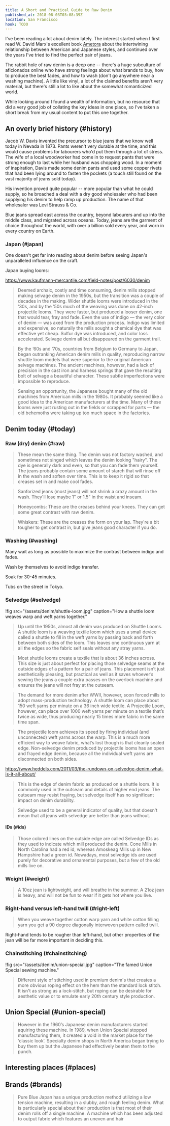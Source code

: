 ```yaml
---
title: A Short and Practical Guide to Raw Denim
published_at: 2018-08-03T03:08:39Z
location: San Francisco
hook: TODO
---
```


I've been reading a lot about denim lately. The interest
started when I first read W. David Marx's excellent book
[Ametora][ametora] about the intertwining relationship
between American and Japanese styles, and continued over
the years I've tried to find the perfect pair of jeans.

The rabbit hole of raw denim is a deep one -- there's a
huge subculture of aficionados online who have strong
feelings about what brands to buy, how to produce the best
fades, and how to wash (don't go anywhere near a washing
machine). A little like vinyl, a lot of the claimed
benefits aren't very material, but there's still a lot to
like about the somewhat romanticized world.

While looking around I found a wealth of information, but
no resource that did a very good job of collating the key
ideas in one place, so I've taken a short break from my
usual content to put this one together.

## An overly brief history (#history)

Jacob W. Davis invented the precursor to blue jeans that we
know well today in Nevada in 1873. Pants weren't very
durable at the time, and this would cause problems for
labourers who'd put them through a lot of stress. The wife
of a local woodworker had come in to request pants that
were strong enough to last while her husband was chopping
wood. In a moment of inspiration, Davis made some denim
pants and used some copper rivets that had been lying
around to fasten the pockets (a touch still found on the
vast majority of jeans sold today).

His invention proved quite popular -- more popular than
what he could supply, so he broached a deal with a dry good
wholesaler who had been supplying his denim to help ramp up
production. The name of that wholesaler was Levi Strauss &
Co.

Blue jeans spread east across the country, beyond labourers
and up into the middle class, and migrated across oceans.
Today, jeans are the garment of choice throughout the
world, with over a billion sold every year, and worn in
every country on Earth.

### Japan (#japan)

One doesn't get far into reading about denim before seeing
Japan's unparalleled influence on the craft.

Japan buying looms:

https://www.kaufmann-mercantile.com/field-notes/post/6030/denim

> Deemed archaic, costly and time consuming, denim mills stopped making selvage denim in the 1950s, but the transition was a couple of decades in the making. Wider shuttle looms were introduced in the ’30s, and by the ’50s much of the weaving was done on 42-inch projectile looms. They were faster, but produced a looser denim, one that would tear, fray and fade. Even the use of indigo — the very color of denim — was axed from the production process. Indigo was limited and expensive, so naturally the mills sought a chemical dye that was effective yet cheap. Sulfur dye was introduced, and color loss accelerated. Selvage denim all but disappeared on the garment trail.

> By the ’60s and ’70s, countries from Belgium to Germany to Japan, began outranking American denim mills in quality, reproducing narrow shuttle loom models that were superior to the original American selvage machines. The ancient machines, however, had a lack of precision in the cast iron and harness springs that gave the resulting bolt of selvage a beautiful character. These subtle imperfections were impossible to reproduce.

> Sensing an opportunity, the Japanese bought many of the old machines from American mills in the 1980s. It probably seemed like a good idea to the American manufacturers at the time. Many of these looms were just rusting out in the fields or scrapped for parts — the old behemoths were taking up too much space in the factories.

## Denim today (#today)

### Raw (dry) denim (#raw)

> These mean the same thing. The denim was not factory washed, and sometimes not singed which leaves the denim looking "hairy". The dye is generally dark and even, so that you can fade them yourself. The jeans probably contain some amount of starch that will rinse off in the wash and soften over time. This is to keep it rigid so that creases set in and make cool fades.

> Sanforized jeans (most jeans) will not shrink a crazy amount in the wash. They'll lose maybe 1" or 1.5" in the waist and inseam.

> Honeycombs: These are the creases behind your knees. They can get some great contrast with raw denim.

> Whiskers: These are the creases the form on your lap. They're a bit tougher to get contrast in, but give jeans good character if you do.

### Washing (#washing)

Many wait as long as possible to maximize the contrast between indigo and fades.

Wash by themselves to avoid indigo transfer.

Soak for 30-45 minutes.

Tubs on the street in Tokyo.

### Selvedge (#selvedge)

!fig src="/assets/denim/shuttle-loom.jpg" caption="How a shuttle loom weaves warp and weft yarns together."

> Up until the 1950s, almost all denim was produced on Shuttle Looms. A shuttle loom is a weaving textile loom which uses a small device called a shuttle to fill in the weft yarns by passing back and forth between both sides of the loom. This leaves one continuous yarn at all the edges so the fabric self seals without any stray yarns.

> Most shuttle looms create a textile that is about 36 inches across. This size is just about perfect for placing those selvedge seams at the outside edges of a pattern for a pair of jeans. This placement isn’t just aesthetically pleasing, but practical as well as it saves whoever’s sewing the jeans a couple extra passes on the overlock machine and ensures the jeans will not fray at the outseam.

> The demand for more denim after WWII, however, soon forced mills to adopt mass-production technology. A shuttle loom can place about 150 weft yarns per minute on a 36 inch wide textile. A Projectile Loom, however, can place over 1000 weft yarns per minute on a textile that’s twice as wide, thus producing nearly 15 times more fabric in the same time span.

> The projectile loom achieves its speed by firing individual (and unconnected) weft yarns across the warp. This is a much more efficient way to weave fabric, what’s lost though is that cleanly sealed edge. Non-selvedge denim produced by projectile looms has an open and frayed edge denim, because all the individual weft yarns are disconnected on both sides.

https://www.heddels.com/2011/03/the-rundown-on-selvedge-denim-what-is-it-all-about/

> This is the edge of denim fabric as produced on a shuttle loom. It is commonly used in the outseam and details of higher end jeans. The outseam may resist fraying, but selvedge itself has no significant impact on denim durability.

> Selvedge used to be a general indicator of quality, but that doesn't mean that all jeans with selvedge are better than jeans without.

#### IDs (#ids)

> Those colored lines on the outside edge are called Selvedge IDs as they used to indicate which mill produced the denim. Cone Mills in North Carolina had a red id, whereas Amoskeag Mills up in New Hampshire had a green id. Nowadays, most selvedge ids are used purely for decorative and ornamental purposes, but a few of the old mills live on.

### Weight (#weight)

> A 10oz jean is lightweight, and will breathe in the summer. A 21oz jean is heavy, and will not be fun to wear if it gets hot where you live.

### Right-hand versus left-hand twill (#right-left)

> When you weave together cotton warp yarn and white cotton filling yarn you get a 90 degree diagonally interwoven pattern called twill.

Right-hand tends to be rougher than left-hand, but other
properties of the jean will be far more important in
deciding this.

### Chainstitching (#chainstitching)

!fig src="/assets/denim/union-special.jpg" caption="The famed Union Special sewing machine."

> Different style of stitching used in premium denim's that creates a more obvious roping effect on the hem than the standard lock stitch. It isn't as strong as a lock-stitch, but roping can be desirable for aesthetic value or to emulate early 20th century style production.

## Union Special (#union-special)

> However in the 1960’s Japanese denim manufacturers started aquiring these machine. In 1989, when Union Special stopped manufacturing them, it created a void in the market place for the ‘classic look’. Specialty denim shops in North America began trying to buy them up but the Japanese had effectively beaten them to the punch.

## Interesting places (#places)

## Brands (#brands)

> Pure Blue Japan has a unique production method utilizing a low tension machine, resulting in a slubby, and rough feeling denim. What is particularly special about their production is that most of their denim rolls off a single machine. A machine which has been adjusted to output fabric which features an uneven and hair

[ametora]: https://www.amazon.com/Ametora-Japan-Saved-American-Style/dp/0465059732

